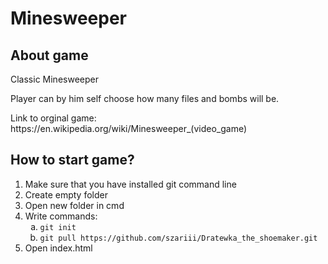 <h1>Minesweeper</h1>

<h2>About game</h2>
<p>Classic Minesweeper</p>
<p>Player can by him self choose how many files and bombs will be.</p>
<p>Link to orginal game: https://en.wikipedia.org/wiki/Minesweeper_(video_game)</p>


<h2>How to start game?</h2>
<ol>
  <li>Make sure that you have installed git command line</li>
  <li>Create empty folder</li>
  <li>Open new folder in cmd</li>
    <li>Write commands:
    <ol type="a" >
      <li><code>git init</code></li>
      <li><code>git pull https://github.com/szariii/Dratewka_the_shoemaker.git</code></li>
    </ol>
  </li>
  <li>Open index.html</li>
</ol>
